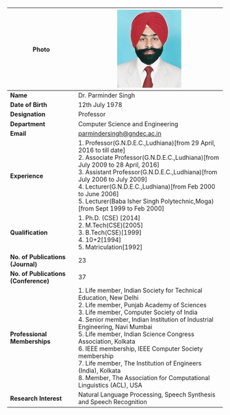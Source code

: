 
| **Photo** | ![Display picture](Photos/parmindersingh.jpg) 
| ------ | -------- |
| **Name** | Dr. Parminder Singh |
| **Date of Birth** | 12th July 1978 |
| **Designation** | Professor |
| **Department** | Computer Science and Engineering |
| **Email** | parmindersingh@gndec.ac.in |
| **Experience** | 1. Professor(G.N.D.E.C.,Ludhiana)[from 29 April, 2016 to till date] <br />2. Associate Professor(G.N.D.E.C.,Ludhiana)[from July 2009 to 28 April, 2016] <br />3. Assistant Professor(G.N.D.E.C.,Ludhiana)[from July 2006 to July 2009] <br />4. Lecturer(G.N.D.E.C.,Ludhiana)[from Feb 2000 to June 2006] <br />5. Lecturer(Baba Isher Singh Polytechnic,Moga)[from Sept 1999 to Feb 2000] | 
| **Qualification** | 1. Ph.D. (CSE) [2014] <br />2. M.Tech(CSE)[2005] <br />3. B.Tech(CSE)[1999] <br />4. 10+2[1994] <br />5. Matriculation[1992] |
| **No. of Publications (Journal)** | 23 |
| **No. of Publications (Conference)** | 37 |
| **Professional Memberships** | 1. Life member, Indian Society for Technical Education, New Delhi <br />2. Life member, Punjab Academy of Sciences <br />3. Life member, Computer Society of India <br />4. Senior member, Indian Institution of Industrial Engineering, Navi Mumbai <br />5. Life member, Indian Science Congress Association, Kolkata <br />6. IEEE membership, IEEE Computer Society membership <br />7. Life member, The Institution of Engineers (India), Kolkata <br />8. Member, The Association for Computational Linguistics (ACL), USA |
| **Research Interest** | Natural Language Processing, Speech Synthesis and Speech Recognition |

